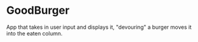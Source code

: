 # GoodBurger
App that takes in user input and displays it, "devouring" a burger moves it into the eaten column.
